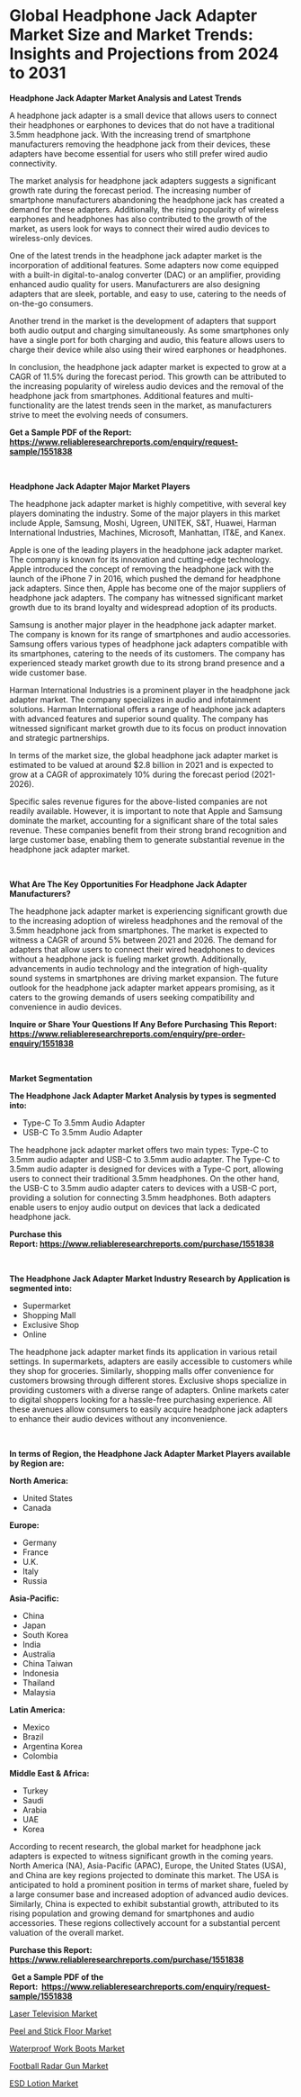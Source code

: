 <p><h1>Global Headphone Jack Adapter Market Size and Market Trends: Insights and Projections from 2024 to 2031</h1></p><p><strong>Headphone Jack Adapter Market Analysis and Latest Trends</strong></p>
<p><p>A headphone jack adapter is a small device that allows users to connect their headphones or earphones to devices that do not have a traditional 3.5mm headphone jack. With the increasing trend of smartphone manufacturers removing the headphone jack from their devices, these adapters have become essential for users who still prefer wired audio connectivity.</p><p>The market analysis for headphone jack adapters suggests a significant growth rate during the forecast period. The increasing number of smartphone manufacturers abandoning the headphone jack has created a demand for these adapters. Additionally, the rising popularity of wireless earphones and headphones has also contributed to the growth of the market, as users look for ways to connect their wired audio devices to wireless-only devices.</p><p>One of the latest trends in the headphone jack adapter market is the incorporation of additional features. Some adapters now come equipped with a built-in digital-to-analog converter (DAC) or an amplifier, providing enhanced audio quality for users. Manufacturers are also designing adapters that are sleek, portable, and easy to use, catering to the needs of on-the-go consumers.</p><p>Another trend in the market is the development of adapters that support both audio output and charging simultaneously. As some smartphones only have a single port for both charging and audio, this feature allows users to charge their device while also using their wired earphones or headphones.</p><p>In conclusion, the headphone jack adapter market is expected to grow at a CAGR of 11.5% during the forecast period. This growth can be attributed to the increasing popularity of wireless audio devices and the removal of the headphone jack from smartphones. Additional features and multi-functionality are the latest trends seen in the market, as manufacturers strive to meet the evolving needs of consumers.</p></p>
<p><strong>Get a Sample PDF of the Report:&nbsp; <a href="https://www.reliableresearchreports.com/enquiry/request-sample/1551838">https://www.reliableresearchreports.com/enquiry/request-sample/1551838</a></strong></p>
<p>&nbsp;</p>
<p><strong>Headphone Jack Adapter Major Market Players</strong></p>
<p><p>The headphone jack adapter market is highly competitive, with several key players dominating the industry. Some of the major players in this market include Apple, Samsung, Moshi, Ugreen, UNITEK, S&T, Huawei, Harman International Industries, Machines, Microsoft, Manhattan, IT&E, and Kanex.</p><p>Apple is one of the leading players in the headphone jack adapter market. The company is known for its innovation and cutting-edge technology. Apple introduced the concept of removing the headphone jack with the launch of the iPhone 7 in 2016, which pushed the demand for headphone jack adapters. Since then, Apple has become one of the major suppliers of headphone jack adapters. The company has witnessed significant market growth due to its brand loyalty and widespread adoption of its products.</p><p>Samsung is another major player in the headphone jack adapter market. The company is known for its range of smartphones and audio accessories. Samsung offers various types of headphone jack adapters compatible with its smartphones, catering to the needs of its customers. The company has experienced steady market growth due to its strong brand presence and a wide customer base.</p><p>Harman International Industries is a prominent player in the headphone jack adapter market. The company specializes in audio and infotainment solutions. Harman International offers a range of headphone jack adapters with advanced features and superior sound quality. The company has witnessed significant market growth due to its focus on product innovation and strategic partnerships.</p><p>In terms of the market size, the global headphone jack adapter market is estimated to be valued at around $2.8 billion in 2021 and is expected to grow at a CAGR of approximately 10% during the forecast period (2021-2026). </p><p>Specific sales revenue figures for the above-listed companies are not readily available. However, it is important to note that Apple and Samsung dominate the market, accounting for a significant share of the total sales revenue. These companies benefit from their strong brand recognition and large customer base, enabling them to generate substantial revenue in the headphone jack adapter market.</p></p>
<p>&nbsp;</p>
<p><strong>What Are The Key Opportunities For Headphone Jack Adapter Manufacturers?</strong></p>
<p><p>The headphone jack adapter market is experiencing significant growth due to the increasing adoption of wireless headphones and the removal of the 3.5mm headphone jack from smartphones. The market is expected to witness a CAGR of around 5% between 2021 and 2026. The demand for adapters that allow users to connect their wired headphones to devices without a headphone jack is fueling market growth. Additionally, advancements in audio technology and the integration of high-quality sound systems in smartphones are driving market expansion. The future outlook for the headphone jack adapter market appears promising, as it caters to the growing demands of users seeking compatibility and convenience in audio devices.</p></p>
<p><strong>Inquire or Share Your Questions If Any Before Purchasing This Report: <a href="https://www.reliableresearchreports.com/enquiry/pre-order-enquiry/1551838">https://www.reliableresearchreports.com/enquiry/pre-order-enquiry/1551838</a></strong></p>
<p>&nbsp;</p>
<p><strong>Market Segmentation</strong></p>
<p><strong>The Headphone Jack Adapter Market Analysis by types is segmented into:</strong></p>
<p><ul><li>Type-C To 3.5mm Audio Adapter</li><li>USB-C To 3.5mm Audio Adapter</li></ul></p>
<p><p>The headphone jack adapter market offers two main types: Type-C to 3.5mm audio adapter and USB-C to 3.5mm audio adapter. The Type-C to 3.5mm audio adapter is designed for devices with a Type-C port, allowing users to connect their traditional 3.5mm headphones. On the other hand, the USB-C to 3.5mm audio adapter caters to devices with a USB-C port, providing a solution for connecting 3.5mm headphones. Both adapters enable users to enjoy audio output on devices that lack a dedicated headphone jack.</p></p>
<p><strong>Purchase this Report:&nbsp;<a href="https://www.reliableresearchreports.com/purchase/1551838">https://www.reliableresearchreports.com/purchase/1551838</a></strong></p>
<p>&nbsp;</p>
<p><strong>The Headphone Jack Adapter Market Industry Research by Application is segmented into:</strong></p>
<p><ul><li>Supermarket</li><li>Shopping Mall</li><li>Exclusive Shop</li><li>Online</li></ul></p>
<p><p>The headphone jack adapter market finds its application in various retail settings. In supermarkets, adapters are easily accessible to customers while they shop for groceries. Similarly, shopping malls offer convenience for customers browsing through different stores. Exclusive shops specialize in providing customers with a diverse range of adapters. Online markets cater to digital shoppers looking for a hassle-free purchasing experience. All these avenues allow consumers to easily acquire headphone jack adapters to enhance their audio devices without any inconvenience.</p></p>
<p>&nbsp;</p>
<p><strong>In terms of Region, the Headphone Jack Adapter Market Players available by Region are:</strong></p>
<p>
    <p> <strong> North America: </strong>
        <ul>
            <li>United States</li>
            <li>Canada</li>
        </ul>
        </p> 
    <p> <strong> Europe: </strong>
        <ul>
            <li>Germany</li>
            <li>France</li>
            <li>U.K.</li>
            <li>Italy</li>
            <li>Russia</li>
        </ul>
        </p> 
    <p> <strong> Asia-Pacific: </strong>
        <ul>
            <li>China</li>
            <li>Japan</li>
            <li>South Korea</li>
            <li>India</li>
            <li>Australia</li>
            <li>China Taiwan</li>
            <li>Indonesia</li>
            <li>Thailand</li>
            <li>Malaysia</li>
        </ul>
        </p> 
    <p> <strong> Latin America: </strong>
        <ul>
            <li>Mexico</li>
            <li>Brazil</li>
            <li>Argentina Korea</li>
            <li>Colombia</li>
        </ul>
        </p> 
    <p> <strong> Middle East & Africa: </strong>
        <ul>
            <li>Turkey</li>
            <li>Saudi</li>
            <li>Arabia</li>
            <li>UAE</li>
            <li>Korea</li>
        </ul>
    </p>
    </p>
<p><p>According to recent research, the global market for headphone jack adapters is expected to witness significant growth in the coming years. North America (NA), Asia-Pacific (APAC), Europe, the United States (USA), and China are key regions projected to dominate this market. The USA is anticipated to hold a prominent position in terms of market share, fueled by a large consumer base and increased adoption of advanced audio devices. Similarly, China is expected to exhibit substantial growth, attributed to its rising population and growing demand for smartphones and audio accessories. These regions collectively account for a substantial percent valuation of the overall market.</p></p>
<p><strong>Purchase this Report: <a href="https://www.reliableresearchreports.com/purchase/1551838">https://www.reliableresearchreports.com/purchase/1551838</a></strong></p>
<p>&nbsp;<strong>Get a Sample PDF of the Report:&nbsp;&nbsp;<a href="https://www.reliableresearchreports.com/enquiry/request-sample/1551838">https://www.reliableresearchreports.com/enquiry/request-sample/1551838</a></strong></p>
<p><strong></strong></p>
<p><p><a href="https://github.com/prosalinda88/Market-Research-Report-List-2/blob/main/laser-television-market.md">Laser Television Market</a></p><p><a href="https://github.com/sndrkn/Market-Research-Report-List-2/blob/main/peel-and-stick-floor-market.md">Peel and Stick Floor Market</a></p><p><a href="https://github.com/melchekhinf/Market-Research-Report-List-2/blob/main/waterproof-work-boots-market.md">Waterproof Work Boots Market</a></p><p><a href="https://github.com/jonneygiverf/Market-Research-Report-List-2/blob/main/football-radar-gun-market.md">Football Radar Gun Market</a></p><p><a href="https://github.com/amae102299/Market-Research-Report-List-2/blob/main/esd-lotion-market.md">ESD Lotion Market</a></p></p>